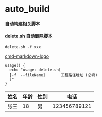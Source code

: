 # auto_build
#### 自动构建相关脚本
#### delete.sh 自动删除脚本


    delete.sh -f xxx
    

[cmd-markdown-logo](https://www.zybuluo.com/static/img/logo.png)

```angular2
usage() {
  echo "usage: delete.sh[
  [-f  --fileName]       工程路径地址 (必填)
  ]"
}
```
| 姓名| 年龄| 性别 | 电话|
|----: | ---- | ---- | ------------ |
| 张三 | 18 | 男 | 123456789121 |
